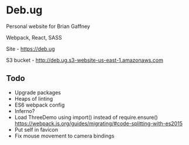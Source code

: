 # Deb.ug

Personal website for Brian Gaffney

Webpack, React, SASS

Site - https://deb.ug

S3 bucket - http://deb.ug.s3-website-us-east-1.amazonaws.com

## Todo
* Upgrade packages
* Heaps of linting
* ES6 webpack config
* Inferno?
* Load ThreeDemo using import() instead of require.ensure()
	https://webpack.js.org/guides/migrating/#code-splitting-with-es2015
* Put self in favicon
* Fix mouse movement to camera bindings
